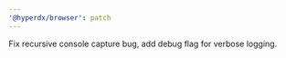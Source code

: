 ```yaml
---
'@hyperdx/browser': patch
---
```


Fix recursive console capture bug, add debug flag for verbose logging.
